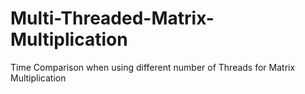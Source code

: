 # Multi-Threaded-Matrix-Multiplication
Time Comparison when using different number of Threads for Matrix Multiplication
